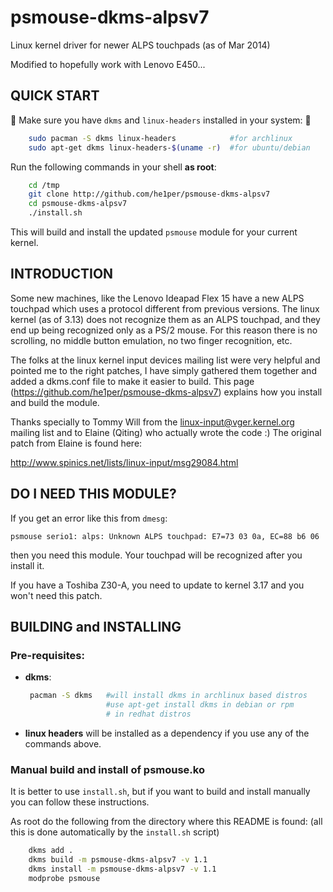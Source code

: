 psmouse-dkms-alpsv7
===================

Linux kernel driver for newer ALPS touchpads (as of Mar 2014)

Modified to hopefully work with Lenovo E450...

QUICK START
-----------
:loudspeaker: Make sure you have `dkms` and `linux-headers` installed in your system: :loudspeaker:
```sh
    sudo pacman -S dkms linux-headers            #for archlinux
    sudo apt-get dkms linux-headers-$(uname -r)  #for ubuntu/debian
```

Run the following commands in your shell **__as root__**:
```sh
    cd /tmp
    git clone http://github.com/he1per/psmouse-dkms-alpsv7
    cd psmouse-dkms-alpsv7
    ./install.sh
```

This will build and install the updated `psmouse` module for your current kernel.


INTRODUCTION
------------

Some new machines, like the Lenovo Ideapad Flex 15 have a new ALPS touchpad
which uses a protocol different from previous versions. The linux kernel (as of
3.13) does not recognize them as an ALPS touchpad, and they end up being
recognized only as a PS/2 mouse. For this reason there is no scrolling, no
middle button emulation, no two finger recognition, etc.

The folks at the linux kernel input devices mailing list were very helpful and
pointed me to the right patches, I have simply gathered them together and added
a dkms.conf file to make it easier to build. This page
(https://github.com/he1per/psmouse-dkms-alpsv7) explains how you install
and build the module.

Thanks specially to Tommy Will from the linux-input@vger.kernel.org mailing list
and to Elaine (Qiting) who actually wrote the code :) The original patch from 
Elaine is found here:

http://www.spinics.net/lists/linux-input/msg29084.html

DO I NEED THIS MODULE?
----------------------

If you get an error like this from `dmesg`:
```
psmouse serio1: alps: Unknown ALPS touchpad: E7=73 03 0a, EC=88 b6 06
```

then you need this module. Your touchpad will be recognized after you install it.

If you have a Toshiba Z30-A, you need to update to kernel 3.17  and you won't
need this patch.


BUILDING and INSTALLING
-----------------------

### Pre-requisites:

* __dkms__:  
    ```bash
     pacman -S dkms   #will install dkms in archlinux based distros
                      #use apt-get install dkms in debian or rpm 
                      # in redhat distros
    ```

* __linux headers__       will be installed as a dependency if you use any
  of the commands above.


### Manual build and install of psmouse.ko

It is better to use `install.sh`, but if you want to build and install
manually you can follow these instructions.

As root do the following from the directory where this README is found:
(all this is done automatically by the `install.sh` script)

```bash
    dkms add .  
    dkms build -m psmouse-dkms-alpsv7 -v 1.1  
    dkms install -m psmouse-dkms-alpsv7 -v 1.1  
    modprobe psmouse
```
